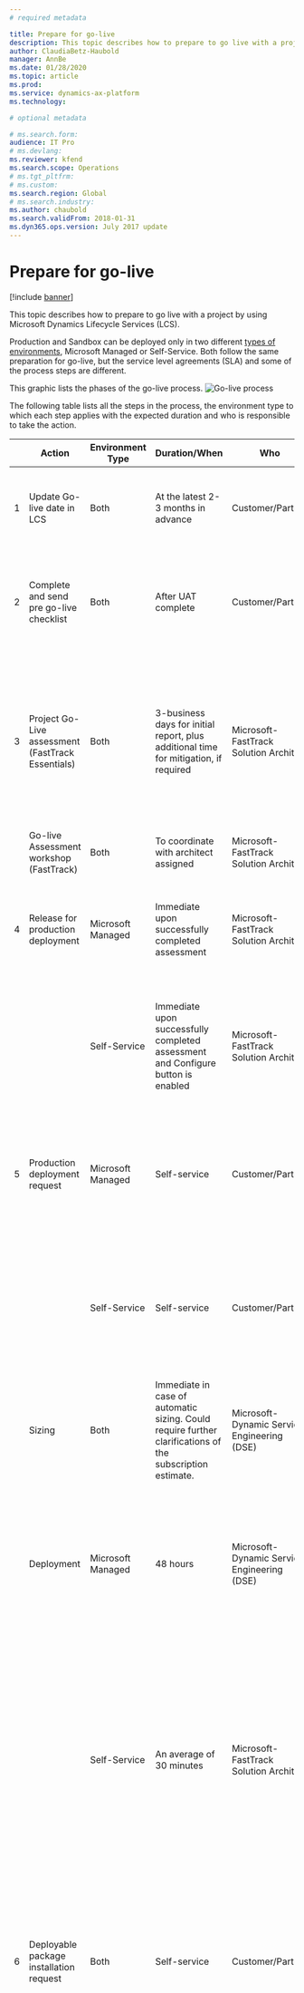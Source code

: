 ```yaml
---
# required metadata

title: Prepare for go-live
description: This topic describes how to prepare to go live with a project by using Microsoft Dynamics Lifecycle Services (LCS).
author: ClaudiaBetz-Haubold
manager: AnnBe
ms.date: 01/28/2020
ms.topic: article
ms.prod: 
ms.service: dynamics-ax-platform
ms.technology: 

# optional metadata

# ms.search.form:  
audience: IT Pro
# ms.devlang: 
ms.reviewer: kfend
ms.search.scope: Operations
# ms.tgt_pltfrm: 
# ms.custom: 
ms.search.region: Global
# ms.search.industry: 
ms.author: chaubold
ms.search.validFrom: 2018-01-31
ms.dyn365.ops.version: July 2017 update
---
```


# Prepare for go-live

[!include [banner](../includes/banner.md)]

This topic describes how to prepare to go live with a project by using Microsoft Dynamics Lifecycle Services (LCS).

Production and Sandbox can be deployed only in two different [types of environments](../../dev-itpro/deployment/cloud-deployment-overview#customer-lifecycle-subscriptions-and-environment-types.md), Microsoft Managed or Self-Service. Both follow the same preparation for go-live, but the service level agreements (SLA) and some of the process steps are different. 

This graphic lists the phases of the go-live process.
![Go-live process](./media/go-live-process.PNG)

The following table lists all the steps in the process, the environment type to which each step applies with the expected duration and who is responsible to take the action.

|  | Action | Environment Type | Duration/When | Who | Notes |
|-|-|-|-|-|-|
| 1 | Update Go-live date in LCS | Both | At the latest 2-3 months in advance | Customer/Partner | The milestone dates should be kept up to date on an ongoing basis |
| 2 | Complete and send pre go-live checklist | Both | After UAT complete | Customer/Partner | Follow the instructions provided in the "FastTrack Go-live Assessment" section later in this topic. |
| 3 | Project Go-Live assessment (FastTrack Essentials) | Both | 3-business days for initial report, plus additional time for mitigation, if required | Microsoft-FastTrack Solution Architect | Solution Architect delivers assessment after checklist is received and continues review until questions are clarified and mitigations are in place, if applicable. |
|  | Go-live Assessment workshop (FastTrack) | Both | To coordinate with architect assigned | Microsoft-FastTrack Solution Architect |  |
| 4 | Release for production deployment | Microsoft Managed | Immediate upon successfully completed assessment | Microsoft-FastTrack Solution Architect | Do not submit production request until the assessment is successfully completed. |
|  |  | Self-Service | Immediate upon successfully completed assessment and Configure button is enabled | Microsoft-FastTrack Solution Architect | For Self-Service deployment, the Configure button remains disabled until the assessment is complete. |
| 5 | Production deployment request | Microsoft Managed | Self-service | Customer/Partner | The production deployment request should only be submitted after the FastTrack Architect has finished the assessment. |
|  |  | Self-Service | Self-service | Customer/Partner | Once the assessment is complete, Configure button will be enabled and customer will be able to request the production deployment. |
|  | Sizing | Both | Immediate in case of automatic sizing. Could require further clarifications of the subscription estimate. | Microsoft-Dynamic Service Engineering (DSE) | Automatic sizing based on subscription estimate by default, manual sizing by exception. |
|  | Deployment | Microsoft Managed | 48 hours | Microsoft-Dynamic Service Engineering (DSE) | Status in LCS reflects the deployment progress. If there are any questions about your request, they will be posted as Comments on the service request. |
|  |  | Self-Service | An average of 30 minutes | Microsoft-FastTrack Solution Architect | The deployment could take an average of 30 minutes after the assessment has completed and the production environment has been requested. Please review this topic, [Deploy a new environment](../../dev-itpro/deployment/deployenvironment-newinfrastructure.md). |
| 6 | Deployable package installation request | Both | Self-service | Customer/Partner | Follow the instructions in the topic, [Apply updates](../../dev-itpro/deployment/updateenvironment-newinfrastructure#apply-updates.md). The packages must contain all the models and binaries consolidated in an [All-in-one](../../dev-itpro/dev-tools/aio-deployable-packages.md) deployable package. |
|  | Package installation | Both | Minimum 5 hours lead time and 4 hours downtime | Microsoft-Dynamic Service Engineering (DSE) | Generally, 95% of updates are applied in less than one hour, however we still recommend that you provide a downtime window of four hours in case a rollback is required for any reason. When the package deployment succeeds, the environment will be available as soon as the package deployment has finished, which means that the longer downtime window does not have any negative effect on the availability of the system. |
| 7 | Database copy from Sandbox request (if applicable) | Both | Self-service | Customer/Partner | Follow the instructions in the topic, [Self-service database refresh](../../dev-itpro/database/database-refresh#self-service-database-refresh.md). If you have a golden configuration you can review this topic, [Golden configuration promotion](../../dev-itpro/database/dbmovement-scenario-goldenconfig.md). |
|  | Copy database | Both | Five hours lead time and four hours downtime | Microsoft-Dynamic Service Engineering (DSE) | Generally, the database copy is completed in less than one hour. We still recommend that you provide a downtime window of four hours in case a rollback is required for any reason. |
| 8 | Production ready | Both | After all previous steps have been completed | Customer/Partner | Customer can take control of the production environment. |
|  | Cutover activities | Both | Depends on the project | Customer/Partner |  |
| 9 | Go live | Both | Depends on the project | Customer/Partner |  |

## Completing the LCS methodology

A major milestone in each implementation project is the cutover to the production environment.

To help ensure that the production environment is used for live operations, Microsoft will provision the production instance only when the implementation is approaching the Operate phase, after the required activities in the LCS methodology are completed. For more information about the environments in your subscription, see the [Licensing guide](https://go.microsoft.com/fwlink/?LinkId=866544&clcid=0x409).

Customers must complete the Analysis, Design and Develop, and Test phases in the LCS methodology before the **Configure** button that is used to request the production environment becomes available. Note that for Self-Service environments, the Configure button will only become available after the Solution Architect has signed off on the assessment. To complete a phase in LCS, you must first complete every required step in that phase. When all the steps in a phase are completed, you can complete the whole phase. You can always reopen a phase later if you must make changes. If you require more help, see [Lifecycle Services (LCS) for Finance and Operations apps customers](../../dev-itpro/lifecycle-services/lcs-works-lcs.md).

The process of completing a step has two parts:

- Do the actual work, such as a fit-gap analysis or user acceptance testing (UAT).
- Mark the corresponding step in the LCS methodology as completed.

It's good practice to complete the steps in the methodology as you make progress with the implementation. Don't wait until the last minute. Don't just click through all the steps so that you can get a production environment. It's in the customer's best interest to have a solid implementation.

## UAT completion and solution sign off

During the UAT phase, you must test all the business processes that you've implemented, and any customizations that you've made, in a Sandbox, or Standard Acceptance Test, environment in the implementation project. To help ensure a successful go-live, you should consider the following as you complete the UAT phase:

- Test cases cover the entire scope of requirements.
- Test by using migrated data. This data should include master data and opening balances, even if they aren't yet final.
- Test by using the correct security roles (default roles and custom roles) that are assigned to users.
- Make sure that the solution complies with any company-specific and industry-specific regulatory requirements.
- Run the [Customization Analysis Report (CAR)](../../dev-itpro/dev-tools/customization-analysis-report.md) and resolve critical issues.
- Complete the Performance testing.
- Document all features, and obtain approval and sign-off from the customer.

Regardless of whether the environment is a cloud-hosted environment or a downloaded virtual hard disk (VHD), testing can't be considered complete when you test only in an environment that is a developer or demo topology. Here are the reasons:

- The topology of the Tier-1 environments differs from the topology of your production environment. It's important that you test all functionality on a Tier-2 or higher sandbox environment in the Microsoft-managed subscription. It's especially important that you test integrations, printing functionality, workflow functionality, and warehouse and commerce devices in the sandbox environment.
- System performance can't be measured when you do the UAT on local virtual machines (VMs) or VMs that are privately hosted.
- To prevent delays during the cutover process, it's important that the team experience the servicing in LCS during the implementation. This servicing includes the processes of applying deployable packages, creating service requests, and moving database between environments.

## FastTrack Go-live assessment

All customers must complete a go-live review with the Microsoft FastTrack team before their production environment can be deployed. This assessment should be successfully completed before you request your Production environment. If you aren't familiar with Microsoft FastTrack, see [Microsoft FastTrack](../get-started/fasttrack-dynamics-365-overview.md).

About eight weeks before go-live, the FastTrack team will ask you to fill in a go-live checklist. 

You can download the checklist from **Dynamics 365 Community** on the [Go-live Planning TechTalk](https://aka.ms/FastTrackPreGoLiveChecklist) page.  

The project manager or a key project member must complete the go-live checklist during the pre-go-live phase of the project. Typically, the checklist is completed four to six weeks before the proposed go-live date, when UAT is completed or almost completed.

When you've completed the go-live checklist, email it to **Dynamics 365 FO Go-Live** d365fogl@microsoft.com. Always include a key stakeholder from the customer and the implementation partner on the email.

After the checklist is submitted, a Microsoft solution architect will review the project and provide an assessment that describes the potential risks, best practices, and recommendations for a successful go-live of the project. In some cases, the solution architect might highlight risk factors and ask for a mitigation plan. When the assessment is completed, the solution architect will indicate that you're ready to request the production environment in LCS.

For Microsoft Managed environments, if you request the production environment before the assessment is completed, the deployment will remain in the **Queued** state until the assessment is successfully completed. For Self-Service environments, the **Configure** button to request production will be only enabled after the assessment is completed. 

You can cancel an environment deployment request while it is in a **Queued** state by following these steps:

1. Click **Queued**.
2. On the **Customer sign-off** tab, click **Clear sign-off**.

This will set the environment back into a state of **Configure** and allow you to make changes to the configuration, such as selecting a different data center or environment topology.

## Requesting the production environment

After you've completed the analysis, design and develop, and test phases in the LCS methodology, and the go-live assessment has concluded that the project is ready, you can request your production environment.

We recommend that you select a service account, for example a generic user account, as the Admin user of the environments that you deploy. If you use a named user account, you might not be able to access an environment if that user isn't available. Here are some scenarios where the Admin user must access an environment:

- **First sign-in to any environment after initial deployment** – In this case, the Admin user is the only user who can access the environment.
- **First sign-in to a sandbox environment after a database refresh from the production environment** – In this case, all user accounts except the Admin account are unable to sign in.

Your production environment should be deployed to the same datacenter where your sandbox environments are deployed.

After you've signed off on the request for the production environment, Microsoft is responsible for deploying the production environment for you. For **Microsoft Managed** environments, the Microsoft service level agreement (SLA) for deployment of a production environment is 48 hours. The production environment can be deployed at any time within 48 hours after you submit the request, provided that your usage profile doesn't require additional information. For **Self-Service** environments, the deployment will take around 30 minutes after the production request has been submitted. You can view the progress of the deployment in LCS. Typically, the status of the production environment request remains **Queued** for a few hours before it's changed to **Deploying**.

When you submit the deployment request, a service request for the Microsoft Dynamics Service Engineering (DSE) team is automatically created. You can view this service request in the **Service requests** list in LCS. If the DSE team has questions that prevent them from deploying the production environment, they will add a comment to the service request. For example, the DSE team might ask that you update the subscription estimate or change the datacenter. In some cases, you might have to clear the sign-off from the production deployment request to make changes. 
